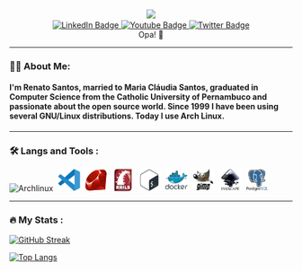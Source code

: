 ###
<div id="header" align="center">
  <img src="https://arquivos.p0ng.com.br/imagens/avatar.png" width="100"/>
    <div id="badges">
    <a href="your-linkedin-URL">
      <img src="https://img.shields.io/badge/LinkedIn-blue?style=for-the-badge&logo=linkedin&logoColor=white" alt="LinkedIn Badge"/>
    </a>
    <a href="your-youtube-URL">
      <img src="https://img.shields.io/badge/YouTube-red?style=for-the-badge&logo=youtube&logoColor=white" alt="Youtube Badge"/>
    </a>
    <a href="your-twitter-URL">
      <img src="https://img.shields.io/badge/Twitter-blue?style=for-the-badge&logo=twitter&logoColor=white" alt="Twitter  Badge"/>
    </a>
  </div>
  Opa! 👋  
</div>

---
### :woman_technologist: About Me:
#### I'm Renato Santos, married to Maria Cláudia Santos, graduated in Computer Science from the Catholic University of Pernambuco and passionate about the open source world. Since 1999 I have been using several GNU/Linux distributions. Today I use Arch Linux.
---

### :hammer_and_wrench: Langs and Tools :
<div>
  <img src="https://arquivos.p0ng.com.br/imagens/archlinux.png" title="Archlinux" alt="Archlinux" width="40" height="40"/>&nbsp;
  <img src="https://github.com/devicons/devicon/blob/master/icons/vscode/vscode-original.svg" title="VS Code" alt="VS Code" width="40" height="40"/>&nbsp;
  <img src="https://github.com/devicons/devicon/blob/master/icons/ruby/ruby-original.svg" title="Ruby" alt="Ruby" width="40" height="40"/>&nbsp;
  <img src="https://github.com/devicons/devicon/blob/master/icons/rails/rails-original-wordmark.svg" title="Rails" alt="Rails" width="40" height="40"/>&nbsp;
  <img src="https://github.com/devicons/devicon/blob/master/icons/bash/bash-original.svg" title="Bash" alt="Bash" width="40" height="40"/>&nbsp;
  <img src="https://github.com/devicons/devicon/blob/master/icons/docker/docker-original-wordmark.svg" title="docker" alt="docker" width="40" height="40"/>&nbsp;
  <img src="https://github.com/devicons/devicon/blob/master/icons/gimp/gimp-original-wordmark.svg" title="GIMP" alt="GIMP" width="40" height="40"/>&nbsp;
  <img src="https://github.com/devicons/devicon/blob/master/icons/inkscape/inkscape-original-wordmark.svg" title="Inkscape" alt="Inkscape" width="40" height="40"/>&nbsp;
   <img src="https://github.com/devicons/devicon/blob/master/icons/postgresql/postgresql-original-wordmark.svg" title="PostgreSQL" alt="PostgreSQL" width="40" height="40"/>&nbsp;
  </div>
  
  ---

### :fire: My Stats :
[![GitHub Streak](http://github-readme-streak-stats.herokuapp.com?user=p0ngbr&theme=light&background=ffffff)](https://git.io/streak-stats)

[![Top Langs](https://github-readme-stats.vercel.app/api/top-langs/?username=p0ngbr)](https://github.com/anuraghazra/github-readme-stats)
<!--
**p0ngbr/p0ngbr** is a ✨ _special_ ✨ repository because its `README.md` (this file) appears on your GitHub profile.

Here are some ideas to get you started:

- 🔭 I’m currently working on ...
- 🌱 I’m currently learning ...
- 👯 I’m looking to collaborate on ...
- 🤔 I’m looking for help with ...
- 💬 Ask me about ...
- 📫 How to reach me: ...
- 😄 Pronouns: ...
- ⚡ Fun fact: ...
-->
